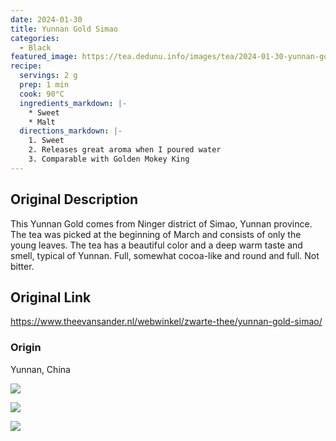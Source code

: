 ```yaml
---
date: 2024-01-30
title: Yunnan Gold Simao
categories:
  - Black
featured_image: https://tea.dedunu.info/images/tea/2024-01-30-yunnan-gold-simao-1.jpg
recipe:
  servings: 2 g
  prep: 1 min
  cook: 90°C
  ingredients_markdown: |-
    * Sweet
    * Malt
  directions_markdown: |-
    1. Sweet
    2. Releases great aroma when I poured water
    3. Comparable with Golden Mokey King
---
```

## Original Description

This Yunnan Gold comes from Ninger district of Simao, Yunnan province. The tea was picked at the beginning of March and consists of only the young leaves. The tea has a beautiful color and a deep warm taste and smell, typical of Yunnan. Full, somewhat cocoa-like and round and full. Not bitter.

## Original Link

<https://www.theevansander.nl/webwinkel/zwarte-thee/yunnan-gold-simao/>

### Origin 

Yunnan, China

![](https://tea.dedunu.info/images/tea/2024-01-21-smoked-whisky-2.jpg)

![](https://tea.dedunu.info/images/tea/2024-01-21-smoked-whisky-3.jpg)

![](https://tea.dedunu.info/images/tea/2024-01-21-smoked-whisky-4.jpg)

